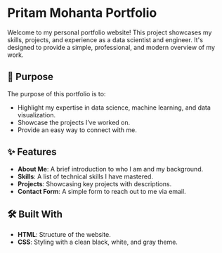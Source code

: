 # Pritam Mohanta Portfolio

Welcome to my personal portfolio website! This project showcases my skills, projects, and experience as a data scientist and engineer. It's designed to provide a simple, professional, and modern overview of my work.

## 🚀 Purpose

The purpose of this portfolio is to:
- Highlight my expertise in data science, machine learning, and data visualization.
- Showcase the projects I’ve worked on.
- Provide an easy way to connect with me.

## ✨ Features

- **About Me**: A brief introduction to who I am and my background.
- **Skills**: A list of technical skills I have mastered.
- **Projects**: Showcasing key projects with descriptions.
- **Contact Form**: A simple form to reach out to me via email.

## 🛠️ Built With

- **HTML**: Structure of the website.
- **CSS**: Styling with a clean black, white, and gray theme.

